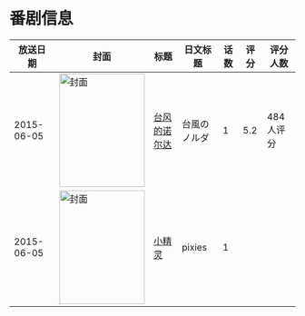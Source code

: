 # 番剧信息

|放送日期|封面|标题|日文标题|话数|评分|评分人数|
|---|---|---|---|---|---|---|
|2015-06-05|<img src="https://lain.bgm.tv/pic/cover/c/f7/55/130609_OV85r.jpg" alt="封面" style="width:150px;height:200px;object-fit:cover;">|[台风的诺尔达](https://bangumi.tv/subject/130609)|台風のノルダ|1|5.2|484人评分|
|2015-06-05|<img src="https://lain.bgm.tv/pic/cover/c/be/d2/266273_gzwHr.jpg" alt="封面" style="width:150px;height:200px;object-fit:cover;">|[小精灵](https://bangumi.tv/subject/266273)|pixies|1|||
